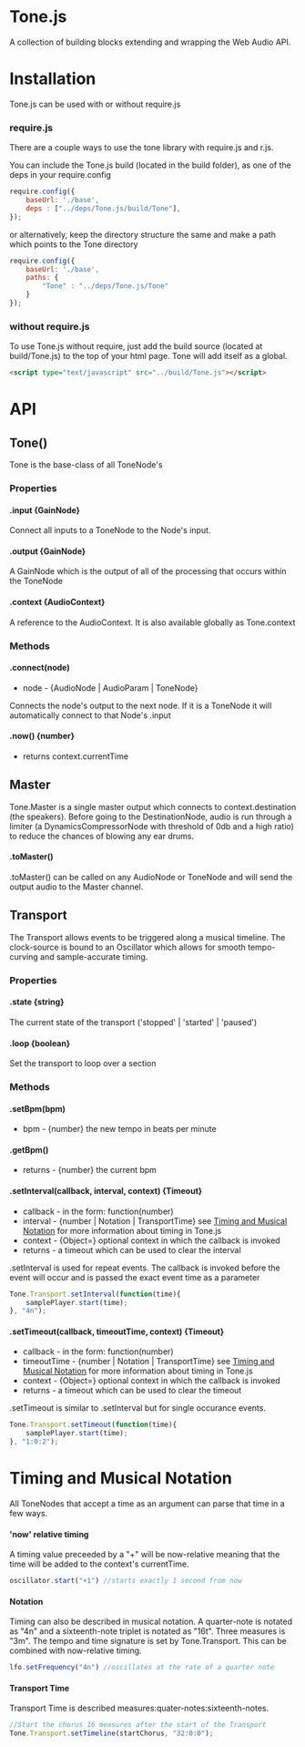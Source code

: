 Tone.js
=========

A collection of building blocks extending and wrapping the Web Audio API.  

# Installation

Tone.js can be used with or without require.js

### require.js

There are a couple ways to use the tone library with require.js and r.js. 

You can include the Tone.js build (located in the build folder), as one of the deps in your require.config

```javascript
require.config({
    baseUrl: './base',
    deps : ["../deps/Tone.js/build/Tone"],
});
```

or alternatively, keep the directory structure the same and make a path which points to the Tone directory

```javascript
require.config({
    baseUrl: './base',
    paths: {
        "Tone" : "../deps/Tone.js/Tone"
    }
});
```
### without require.js

To use Tone.js without require, just add the build source (located at build/Tone.js) to the top of your html page. Tone will add itself as a global. 

```html
<script type="text/javascript" src="../build/Tone.js"></script>
```

# API

## Tone()

Tone is the base-class of all ToneNode's

### Properties

#### .input {GainNode}

Connect all inputs to a ToneNode to the Node's input.

#### .output {GainNode}

A GainNode which is the output of all of the processing that occurs within the ToneNode

#### .context {AudioContext}

A reference to the AudioContext. It is also available globally as Tone.context

### Methods

#### .connect(node)

* node - {AudioNode | AudioParam | ToneNode}

Connects the node's output to the next node. If it is a ToneNode it will automatically connect to that Node's .input 

#### .now() {number}

* returns context.currentTime

## Master

Tone.Master is a single master output which connects to context.destination (the speakers). Before going to the DestinationNode, audio is run through a limiter (a DynamicsCompressorNode with threshold of 0db and a high ratio) to reduce the chances of blowing any ear drums. 

#### .toMaster()

.toMaster() can be called on any AudioNode or ToneNode and will send the output audio to the Master channel. 

## Transport

The Transport allows events to be triggered along a musical timeline. The clock-source is bound to an Oscillator which allows for smooth tempo-curving and sample-accurate timing. 

### Properties

#### .state {string}

The current state of the transport ('stopped' | 'started' | 'paused')

#### .loop {boolean}

Set the transport to loop over a section

### Methods

#### .setBpm(bpm)

* bpm - {number} the new tempo in beats per minute

#### .getBpm()

* returns - {number} the current bpm

#### .setInterval(callback, interval, context) {Timeout}

* callback - in the form: function(number)
* interval - {number | Notation | TransportTime} see [Timing and Musical Notation](#timing-and-musical-notation) for more information about timing in Tone.js
* context - {Object=} optional context in which the callback is invoked
* returns - a timeout which can be used to clear the interval

.setInterval is used for repeat events. The callback is invoked before the event will occur and is passed the exact event time as a parameter

```javascript
Tone.Transport.setInterval(function(time){
    samplePlayer.start(time);
}, "4n");
```

#### .setTimeout(callback, timeoutTime, context) {Timeout}

* callback - in the form: function(number)
* timeoutTime - {number | Notation | TransportTime} see [Timing and Musical Notation](#timing-and-musical-notation) for more information about timing in Tone.js
* context - {Object=} optional context in which the callback is invoked
* returns - a timeout which can be used to clear the timeout

.setTimeout is similar to .setInterval but for single occurance events. 

```javascript
Tone.Transport.setTimeout(function(time){
    samplePlayer.start(time);
}, "1:0:2");
```

# Timing and Musical Notation

All ToneNodes that accept a time as an argument can parse that time in a few ways. 

#### 'now' relative timing

A timing value preceeded by a "+" will be now-relative meaning that the time will be added to the context's currentTime. 

```javascript
oscillator.start("+1") //starts exactly 1 second from now
```

#### Notation

Timing can also be described in musical notation. A quarter-note is notated as "4n" and a sixteenth-note triplet is notated as "16t". Three measures is "3m". The tempo and time signature is set by Tone.Transport. This can be combined with now-relative timing. 

```javascript
lfo.setFrequency("4n") //oscillates at the rate of a quarter note
```

#### Transport Time

Transport Time is described measures:quater-notes:sixteenth-notes. 

```javascript
//Start the chorus 16 measures after the start of the Transport
Tone.Transport.setTimeline(startChorus, "32:0:0");
```








